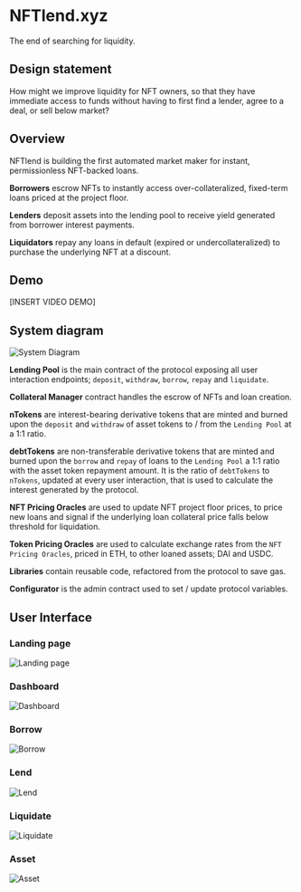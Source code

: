 # NFTlend.xyz

The end of searching for liquidity. 

## Design statement

How might we improve liquidity for NFT owners, so that they have immediate access to funds without having to first find a lender, agree to a deal, or sell below market?

## Overview

NFTlend is building the first automated market maker for instant, permissionless NFT-backed loans.

**Borrowers** escrow NFTs to instantly access over-collateralized, fixed-term loans priced at the project floor. 

**Lenders** deposit assets into the lending pool to receive yield generated from borrower interest payments. 

**Liquidators** repay any loans in default (expired or undercollateralized) to purchase the underlying NFT at a discount.

## Demo

[INSERT VIDEO DEMO]

## System diagram

![System Diagram](assets/nftlend-system-diagram.png?raw=true "System diagram")

**Lending Pool** is the main contract of the protocol exposing all user interaction endpoints; `deposit`, `withdraw`, `borrow`, `repay` and `liquidate`.

**Collateral Manager** contract handles the escrow of NFTs and loan creation.

**nTokens** are interest-bearing derivative tokens that are minted and burned upon the `deposit` and `withdraw` of asset tokens to / from the `Lending Pool` at a 1:1 ratio.

**debtTokens** are non-transferable derivative tokens that are minted and burned upon the `borrow` and `repay` of loans to the `Lending Pool` a 1:1 ratio with the asset token repayment amount. It is the ratio of `debtTokens` to `nTokens`, updated at every user interaction, that is used to calculate the interest generated by the protocol.

**NFT Pricing Oracles** are used to update NFT project floor prices, to price new loans and signal if the underlying loan collateral price falls below threshold for liquidation.

**Token Pricing Oracles** are used to calculate exchange rates from the `NFT Pricing Oracles`, priced in ETH, to other loaned assets; DAI and USDC.

**Libraries** contain reusable code, refactored from the protocol to save gas.

**Configurator** is the admin contract used to set / update protocol variables. 

## User Interface

### Landing page

![Landing page](assets/nftlend-ui-landingpage.png?raw=true "Landing page")

### Dashboard

![Dashboard](assets/nftlend-ui-dashboard.png?raw=true "Dashboard")

### Borrow

![Borrow](assets/nftlend-ui-borrow.png?raw=true "Borrow")

### Lend

![Lend](assets/nftlend-ui-lend.png?raw=true "Lend")

### Liquidate

![Liquidate](assets/nftlend-ui-liquidate.png?raw=true "Liquidate")

### Asset

![Asset](assets/nftlend-ui-asset.png?raw=true "Asset")
